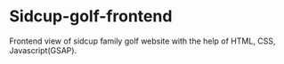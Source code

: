 # Sidcup-golf-frontend
Frontend view of sidcup family golf website with the help of HTML, CSS, Javascript(GSAP).
